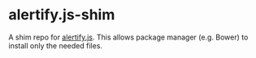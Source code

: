 alertify.js-shim
================

A shim repo for [alertify.js](https://github.com/fabien-d/alertify.js). This allows package manager (e.g. Bower) to install only the needed files.
